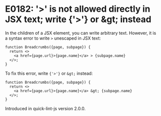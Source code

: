 # E0182: '>' is not allowed directly in JSX text; write {'>'} or &amp;gt; instead

In the children of a JSX element, you can write arbitrary text. However, it is a
syntax error to write `>` unescaped in JSX text:

    function Breadcrumbs({page, subpage}) {
      return <>
        <a href={page.url}>{page.name}</a> > {subpage.name}
      </>;
    }

To fix this error, write `{'>'}` or `&gt;` instead:

    function Breadcrumbs({page, subpage}) {
      return <>
        <a href={page.url}>{page.name}</a> &gt; {subpage.name}
      </>;
    }

Introduced in quick-lint-js version 2.0.0.
